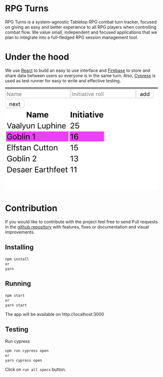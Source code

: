 # RPG Turns

RPG Turns is a system-agnostic Tabletop RPG combat turn tracker, focused on giving an easy and better experience to all RPG players when controlling combat flow. We value small, independent and focused applications that we plan to integrate into a full-fledged RPG session management tool.

# Under the hood

We use [React](https://reactjs.org) to build an easy to use interface and [Firebase](https://firebase.google.com/) to store and share data between users so everyone is in the same turn.
Also, [Cypress](https://www.cypress.io/) is used as test runner for easy to write and effective testing.

![screenshot](assets/screenshot.png)

# Contribution

If you would like to contribute with the project feel free to send Pull requests in the [github repository](https://github.com/hack-and-slash/rpg-turn) with features, fixes or documentation and visual improvements.

## Installing

```
npm install
or
yarn
```

## Running

```
npm start
or
yarn start
```

The app will be available on http://localhost:3000

## Testing

Run cypress
```
npm run cypress open
or
yarn cypress open
```
Click on `run all specs` button.

